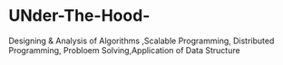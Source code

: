 UNder-The-Hood-
===============

Designing &amp; Analysis of Algorithms ,Scalable Programming, Distributed Programming, Probloem Solving,Application of Data Structure 

